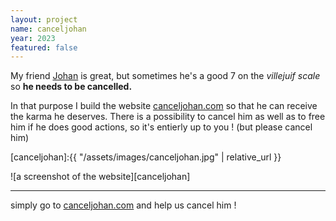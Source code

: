 ```yaml
---
layout: project
name: canceljohan
year: 2023
featured: false
---
```


My friend [Johan](https://github.com/jojoasticot) is great, but sometimes he's a good 7 on the *villejuif scale* so **he needs to be cancelled.**


In that purpose I build the website [canceljohan.com](https://canceljohan.com) so that he can receive the karma he deserves. 
There is a possibility to cancel him as well as to free him if he does good actions, so it's entierly up to you ! (but please cancel him)

[canceljohan]:{{ "/assets/images/canceljohan.jpg" | relative_url }}

![a screenshot of the website][canceljohan]

---

simply go to [canceljohan.com](https://canceljohan.com) and help us cancel him !
